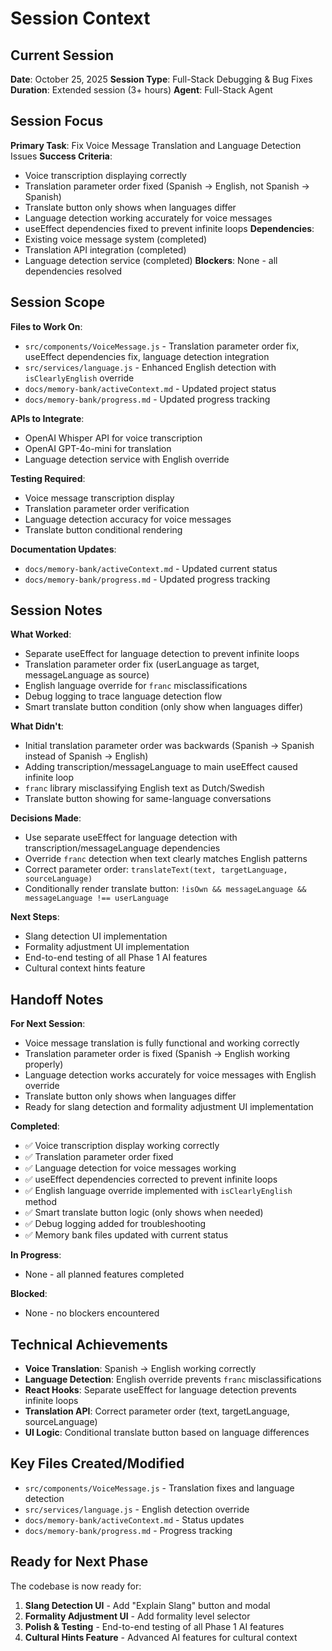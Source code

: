 # Session Context

## Current Session
**Date**: October 25, 2025
**Session Type**: Full-Stack Debugging & Bug Fixes
**Duration**: Extended session (3+ hours)
**Agent**: Full-Stack Agent

## Session Focus
**Primary Task**: Fix Voice Message Translation and Language Detection Issues
**Success Criteria**: 
- Voice transcription displaying correctly
- Translation parameter order fixed (Spanish → English, not Spanish → Spanish)
- Translate button only shows when languages differ
- Language detection working accurately for voice messages
- useEffect dependencies fixed to prevent infinite loops
**Dependencies**: 
- Existing voice message system (completed)
- Translation API integration (completed)
- Language detection service (completed)
**Blockers**: None - all dependencies resolved

## Session Scope
**Files to Work On**: 
- `src/components/VoiceMessage.js` - Translation parameter order fix, useEffect dependencies fix, language detection integration
- `src/services/language.js` - Enhanced English detection with `isClearlyEnglish` override
- `docs/memory-bank/activeContext.md` - Updated project status
- `docs/memory-bank/progress.md` - Updated progress tracking

**APIs to Integrate**: 
- OpenAI Whisper API for voice transcription
- OpenAI GPT-4o-mini for translation
- Language detection service with English override

**Testing Required**: 
- Voice message transcription display
- Translation parameter order verification
- Language detection accuracy for voice messages
- Translate button conditional rendering

**Documentation Updates**: 
- `docs/memory-bank/activeContext.md` - Updated current status
- `docs/memory-bank/progress.md` - Updated progress tracking

## Session Notes
**What Worked**: 
- Separate useEffect for language detection to prevent infinite loops
- Translation parameter order fix (userLanguage as target, messageLanguage as source)
- English language override for `franc` misclassifications
- Debug logging to trace language detection flow
- Smart translate button condition (only show when languages differ)

**What Didn't**: 
- Initial translation parameter order was backwards (Spanish → Spanish instead of Spanish → English)
- Adding transcription/messageLanguage to main useEffect caused infinite loop
- `franc` library misclassifying English text as Dutch/Swedish
- Translate button showing for same-language conversations

**Decisions Made**: 
- Use separate useEffect for language detection with transcription/messageLanguage dependencies
- Override `franc` detection when text clearly matches English patterns
- Correct parameter order: `translateText(text, targetLanguage, sourceLanguage)`
- Conditionally render translate button: `!isOwn && messageLanguage && messageLanguage !== userLanguage`

**Next Steps**: 
- Slang detection UI implementation
- Formality adjustment UI implementation
- End-to-end testing of all Phase 1 AI features
- Cultural context hints feature

## Handoff Notes
**For Next Session**: 
- Voice message translation is fully functional and working correctly
- Translation parameter order is fixed (Spanish → English working properly)
- Language detection works accurately for voice messages with English override
- Translate button only shows when languages differ
- Ready for slang detection and formality adjustment UI implementation

**Completed**: 
- ✅ Voice transcription display working correctly
- ✅ Translation parameter order fixed
- ✅ Language detection for voice messages working
- ✅ useEffect dependencies corrected to prevent infinite loops
- ✅ English language override implemented with `isClearlyEnglish` method
- ✅ Smart translate button logic (only shows when needed)
- ✅ Debug logging added for troubleshooting
- ✅ Memory bank files updated with current status

**In Progress**: 
- None - all planned features completed

**Blocked**: 
- None - no blockers encountered

## Technical Achievements
- **Voice Translation**: Spanish → English working correctly
- **Language Detection**: English override prevents `franc` misclassifications
- **React Hooks**: Separate useEffect for language detection prevents infinite loops
- **Translation API**: Correct parameter order (text, targetLanguage, sourceLanguage)
- **UI Logic**: Conditional translate button based on language differences

## Key Files Created/Modified
- `src/components/VoiceMessage.js` - Translation fixes and language detection
- `src/services/language.js` - English detection override
- `docs/memory-bank/activeContext.md` - Status updates
- `docs/memory-bank/progress.md` - Progress tracking

## Ready for Next Phase
The codebase is now ready for:
1. **Slang Detection UI** - Add "Explain Slang" button and modal
2. **Formality Adjustment UI** - Add formality level selector
3. **Polish & Testing** - End-to-end testing of all Phase 1 AI features
4. **Cultural Hints Feature** - Advanced AI features for cultural context
